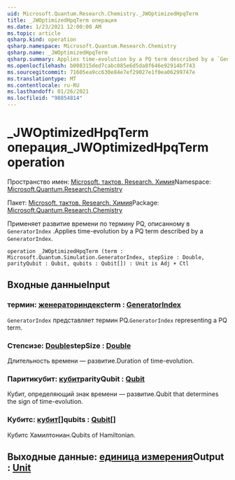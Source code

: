 ```yaml
---
uid: Microsoft.Quantum.Research.Chemistry._JWOptimizedHpqTerm
title: _JWOptimizedHpqTerm операция
ms.date: 1/23/2021 12:00:00 AM
ms.topic: article
qsharp.kind: operation
qsharp.namespace: Microsoft.Quantum.Research.Chemistry
qsharp.name: _JWOptimizedHpqTerm
qsharp.summary: Applies time-evolution by a PQ term described by a `GeneratorIndex`.
ms.openlocfilehash: b008315ded7cabc085e6d5da8f646e92914bf743
ms.sourcegitcommit: 71605ea9cc630e84e7ef29027e1f0ea06299747e
ms.translationtype: MT
ms.contentlocale: ru-RU
ms.lasthandoff: 01/26/2021
ms.locfileid: "98854814"
---
```

# <a name="_jwoptimizedhpqterm-operation"></a><span data-ttu-id="1db53-102">_JWOptimizedHpqTerm операция</span><span class="sxs-lookup"><span data-stu-id="1db53-102">_JWOptimizedHpqTerm operation</span></span>

<span data-ttu-id="1db53-103">Пространство имен: [Microsoft. тактов. Research. Химия](xref:Microsoft.Quantum.Research.Chemistry)</span><span class="sxs-lookup"><span data-stu-id="1db53-103">Namespace: [Microsoft.Quantum.Research.Chemistry](xref:Microsoft.Quantum.Research.Chemistry)</span></span>

<span data-ttu-id="1db53-104">Пакет: [Microsoft. тактов. Research. Химия](https://nuget.org/packages/Microsoft.Quantum.Research.Chemistry)</span><span class="sxs-lookup"><span data-stu-id="1db53-104">Package: [Microsoft.Quantum.Research.Chemistry](https://nuget.org/packages/Microsoft.Quantum.Research.Chemistry)</span></span>


<span data-ttu-id="1db53-105">Применяет развитие времени по термину PQ, описанному в `GeneratorIndex` .</span><span class="sxs-lookup"><span data-stu-id="1db53-105">Applies time-evolution by a PQ term described by a `GeneratorIndex`.</span></span>

```qsharp
operation _JWOptimizedHpqTerm (term : Microsoft.Quantum.Simulation.GeneratorIndex, stepSize : Double, parityQubit : Qubit, qubits : Qubit[]) : Unit is Adj + Ctl
```


## <a name="input"></a><span data-ttu-id="1db53-106">Входные данные</span><span class="sxs-lookup"><span data-stu-id="1db53-106">Input</span></span>

### <a name="term--generatorindex"></a><span data-ttu-id="1db53-107">термин: [женераториндекс](xref:Microsoft.Quantum.Simulation.GeneratorIndex)</span><span class="sxs-lookup"><span data-stu-id="1db53-107">term : [GeneratorIndex](xref:Microsoft.Quantum.Simulation.GeneratorIndex)</span></span>

<span data-ttu-id="1db53-108">`GeneratorIndex` представляет термин PQ.</span><span class="sxs-lookup"><span data-stu-id="1db53-108">`GeneratorIndex` representing a PQ term.</span></span>


### <a name="stepsize--double"></a><span data-ttu-id="1db53-109">Степсизе: [Double](xref:microsoft.quantum.lang-ref.double)</span><span class="sxs-lookup"><span data-stu-id="1db53-109">stepSize : [Double](xref:microsoft.quantum.lang-ref.double)</span></span>

<span data-ttu-id="1db53-110">Длительность времени — развитие.</span><span class="sxs-lookup"><span data-stu-id="1db53-110">Duration of time-evolution.</span></span>


### <a name="parityqubit--qubit"></a><span data-ttu-id="1db53-111">Паритикубит: [кубит](xref:microsoft.quantum.lang-ref.qubit)</span><span class="sxs-lookup"><span data-stu-id="1db53-111">parityQubit : [Qubit](xref:microsoft.quantum.lang-ref.qubit)</span></span>

<span data-ttu-id="1db53-112">Кубит, определяющий знак времени — развитие.</span><span class="sxs-lookup"><span data-stu-id="1db53-112">Qubit that determines the sign of time-evolution.</span></span>


### <a name="qubits--qubit"></a><span data-ttu-id="1db53-113">Кубитс: [кубит](xref:microsoft.quantum.lang-ref.qubit)[]</span><span class="sxs-lookup"><span data-stu-id="1db53-113">qubits : [Qubit](xref:microsoft.quantum.lang-ref.qubit)[]</span></span>

<span data-ttu-id="1db53-114">Кубитс Хамилтониан.</span><span class="sxs-lookup"><span data-stu-id="1db53-114">Qubits of Hamiltonian.</span></span>



## <a name="output--unit"></a><span data-ttu-id="1db53-115">Выходные данные: [единица измерения](xref:microsoft.quantum.lang-ref.unit)</span><span class="sxs-lookup"><span data-stu-id="1db53-115">Output : [Unit](xref:microsoft.quantum.lang-ref.unit)</span></span>

